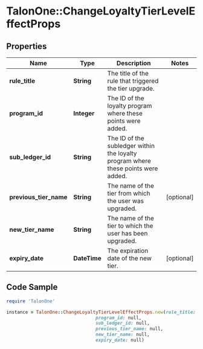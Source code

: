 # TalonOne::ChangeLoyaltyTierLevelEffectProps

## Properties

Name | Type | Description | Notes
------------ | ------------- | ------------- | -------------
**rule_title** | **String** | The title of the rule that triggered the tier upgrade. | 
**program_id** | **Integer** | The ID of the loyalty program where these points were added. | 
**sub_ledger_id** | **String** | The ID of the subledger within the loyalty program where these points were added. | 
**previous_tier_name** | **String** | The name of the tier from which the user was upgraded. | [optional] 
**new_tier_name** | **String** | The name of the tier to which the user has been upgraded. | 
**expiry_date** | **DateTime** | The expiration date of the new tier. | [optional] 

## Code Sample

```ruby
require 'TalonOne'

instance = TalonOne::ChangeLoyaltyTierLevelEffectProps.new(rule_title: null,
                                 program_id: null,
                                 sub_ledger_id: null,
                                 previous_tier_name: null,
                                 new_tier_name: null,
                                 expiry_date: null)
```



